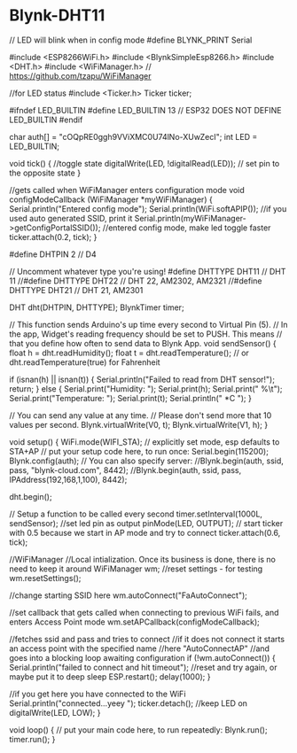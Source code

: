 # Blynk-DHT11

// LED will blink when in config mode
#define BLYNK_PRINT Serial
 
 
#include <ESP8266WiFi.h>
#include <BlynkSimpleEsp8266.h>
#include <DHT.h>
#include <WiFiManager.h> // https://github.com/tzapu/WiFiManager

//for LED status
#include <Ticker.h>
Ticker ticker;

#ifndef LED_BUILTIN
#define LED_BUILTIN 13 // ESP32 DOES NOT DEFINE LED_BUILTIN
#endif


char auth[] = "cOQpRE0ggh9VViXMC0U74lNo-XUwZecI";
int LED = LED_BUILTIN;

void tick()
{
  //toggle state
  digitalWrite(LED, !digitalRead(LED));     // set pin to the opposite state
}

//gets called when WiFiManager enters configuration mode
void configModeCallback (WiFiManager *myWiFiManager) {
  Serial.println("Entered config mode");
  Serial.println(WiFi.softAPIP());
  //if you used auto generated SSID, print it
  Serial.println(myWiFiManager->getConfigPortalSSID());
  //entered config mode, make led toggle faster
  ticker.attach(0.2, tick);
}

#define DHTPIN 2          // D4
 
// Uncomment whatever type you're using!
#define DHTTYPE DHT11     // DHT 11
//#define DHTTYPE DHT22   // DHT 22, AM2302, AM2321
//#define DHTTYPE DHT21   // DHT 21, AM2301
 
DHT dht(DHTPIN, DHTTYPE);
BlynkTimer timer;
 
// This function sends Arduino's up time every second to Virtual Pin (5).
// In the app, Widget's reading frequency should be set to PUSH. This means
// that you define how often to send data to Blynk App.
void sendSensor()
{
  float h = dht.readHumidity();
  float t = dht.readTemperature(); // or dht.readTemperature(true) for Fahrenheit
    
    
  if (isnan(h) || isnan(t)) {
    Serial.println("Failed to read from DHT sensor!");
    return;
  }
  else
  {
    Serial.print("Humidity: ");
    Serial.print(h);
    Serial.print(" %\t");
    Serial.print("Temperature: ");
    Serial.print(t);
    Serial.println(" *C ");
  }
  
  // You can send any value at any time.
  // Please don't send more that 10 values per second.
  Blynk.virtualWrite(V0, t);
  Blynk.virtualWrite(V1, h);
}

void setup() {
  WiFi.mode(WIFI_STA); // explicitly set mode, esp defaults to STA+AP
  // put your setup code here, to run once:
  Serial.begin(115200);
  Blynk.config(auth);
  // You can also specify server:
  //Blynk.begin(auth, ssid, pass, "blynk-cloud.com", 8442);
  //Blynk.begin(auth, ssid, pass, IPAddress(192,168,1,100), 8442);
 
  dht.begin();
 
  // Setup a function to be called every second
  timer.setInterval(1000L, sendSensor);
  //set led pin as output
  pinMode(LED, OUTPUT);
  // start ticker with 0.5 because we start in AP mode and try to connect
  ticker.attach(0.6, tick);

  //WiFiManager
  //Local intialization. Once its business is done, there is no need to keep it around
  WiFiManager wm;
  //reset settings - for testing
  wm.resetSettings();
  
  //change starting SSID here
  wm.autoConnect("FaAutoConnect");
  
  //set callback that gets called when connecting to previous WiFi fails, and enters Access Point mode
  wm.setAPCallback(configModeCallback);

  //fetches ssid and pass and tries to connect
  //if it does not connect it starts an access point with the specified name
  //here  "AutoConnectAP"
  //and goes into a blocking loop awaiting configuration
  if (!wm.autoConnect()) {
    Serial.println("failed to connect and hit timeout");
    //reset and try again, or maybe put it to deep sleep
    ESP.restart();
    delay(1000);
  }

  //if you get here you have connected to the WiFi
  Serial.println("connected...yeey ");
  ticker.detach();
  //keep LED on
  digitalWrite(LED, LOW);
}

void loop() {
  // put your main code here, to run repeatedly:
 Blynk.run();
  timer.run();
}
